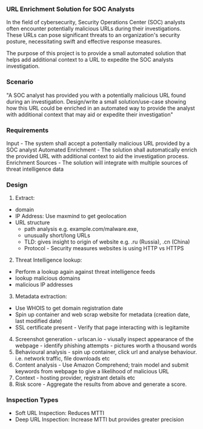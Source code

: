 ### URL Enrichment Solution for SOC Analysts
In the field of cybersecurity, Security Operations Center (SOC) analysts often encounter potentially malicious URLs during their investigations. These URLs can pose significant threats to an organization's security posture, necessitating swift and effective response measures.

The purpose of this project is to provide a small automated solution that helps add additional context to a URL to expedite the SOC analysts investigation. 

### Scenario
"A SOC analyst has provided you with a potentially malicious URL found during an investigation. Design/write a small solution/use-case showing how this URL could be enriched in an automated way to provide the analyst with additional context that may aid or expedite their investigation" 

### Requirements
Input - The system shall accept a potentially malicious URL provided by a SOC analyst
Automated Enrichment - The solution shall automatically enrich the provided URL with additional context to aid the investigation process.
Enrichment Sources - The solution will integrate with multiple sources of threat intelligence data

### Design
1. Extract:
- domain
- IP Address: Use maxmind to get geolocation
- URL structure 
    - path analysis e.g. example.com/malware.exe, 
    - unusually short/long URLs
    - TLD: gives insight to origin of website e.g. .ru (Russia), .cn (China)
    - Protocol - Security measures websites is using HTTP vs HTTPS
2. Threat Intelligence lookup:
- Perform a lookup again against threat intelligence feeds
- lookup malicious domains
- malicious IP addresses
3. Metadata extraction:
- Use WHOIS to get domain registration date 
- Spin up container and web scrap website for metadata (creation date, last modified date)
- SSL certificate present - Verify that page interacting with is legitamite
4. Screenshot generation - urlscan.io - viusally inspect appearance of the webpage - identify phishing attempts - pictures worth a thousand words 
5. Behavioural analysis - spin up container, click url and analyse behaviour. i.e. network traffic, file downloads etc
6. Content analysis - Use Amazon Comprehend; train model and submit keywords from webpage to give a likelihood of malicious URL
7. Context - hosting provider, registrant details etc 
8. Risk score - Aggregate the results from above and generate a score.

### Inspection Types
- Soft URL Inspection: Reduces MTTI
- Deep URL Inspection: Increase MTTI but provides greater precision